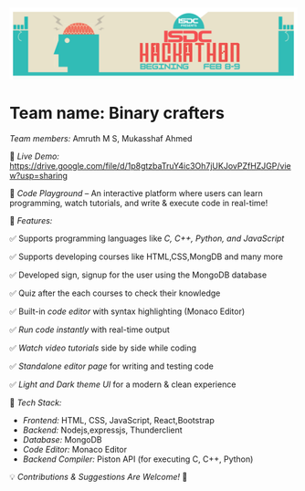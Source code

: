 <img src="ISDC Hackathon.png" />

# Team name: Binary crafters 
*Team members:* Amruth M S, Mukasshaf Ahmed

📌 *Live Demo:* https://drive.google.com/file/d/1p8gtzbaTruY4ic3Oh7jUKJovPZfHZJGP/view?usp=sharing

  

🚀 *Code Playground* – An interactive platform where users can learn programming, watch tutorials, and write & execute code in real-time!  

🔹 *Features:*  

✅ Supports programming languages like *C, C++, Python, and JavaScript*  

✅ Supports developing courses like HTML,CSS,MongDB and many more

✅ Developed sign, signup for the user using the MongoDB database

✅ Quiz after the each courses to check their knowledge

✅ Built-in *code editor* with syntax highlighting (Monaco Editor) 

✅ *Run code instantly* with real-time output  

✅ *Watch video tutorials* side by side while coding 

✅ *Standalone editor page* for writing and testing code  

✅ *Light and Dark theme UI* for a modern & clean experience   

🔹 *Tech Stack:*  
- *Frontend:* HTML, CSS, JavaScript, React,Bootstrap
- *Backend:* Nodejs,expressjs, Thunderclient
- *Database:* MongoDB
- *Code Editor:* Monaco Editor  
- *Backend Compiler:* Piston API (for executing C, C++, Python)  

💡 *Contributions & Suggestions Are Welcome!* 🚀  

  
 
